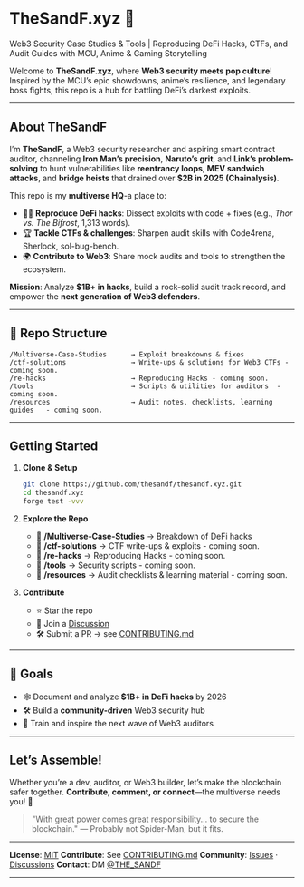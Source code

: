 # TheSandF.xyz 🌌  

 Web3 Security Case Studies & Tools | Reproducing DeFi Hacks, CTFs, and Audit Guides with MCU, Anime & Gaming Storytelling


Welcome to **TheSandF.xyz**, where **Web3 security meets pop culture**!
Inspired by the MCU’s epic showdowns, anime’s resilience, and legendary boss fights, this repo is a hub for battling DeFi’s darkest exploits. 

---

## About TheSandF

I’m **TheSandF**, a Web3 security researcher and aspiring smart contract auditor, channeling **Iron Man’s precision**, **Naruto’s grit**, and **Link’s problem-solving** to hunt vulnerabilities like **reentrancy loops**, **MEV sandwich attacks**, and **bridge heists** that drained over **$2B in 2025 (Chainalysis)**.

This repo is my **multiverse HQ**-a place to:

* 🕵️‍♂️ **Reproduce DeFi hacks**: Dissect exploits with code + fixes (e.g., *Thor vs. The Bifrost*, 1,313 words).
* 🏆 **Tackle CTFs & challenges**: Sharpen audit skills with Code4rena, Sherlock, sol-bug-bench.
* 🌍 **Contribute to Web3**: Share mock audits and tools to strengthen the ecosystem.

**Mission**: Analyze **$1B+ in hacks**, build a rock-solid audit track record, and empower the **next generation of Web3 defenders**.

---

## 📂 Repo Structure

```plaintext
/Multiverse-Case-Studies      → Exploit breakdowns & fixes  
/ctf-solutions                → Write-ups & solutions for Web3 CTFs - coming soon.
/re-hacks                     → Reproducing Hacks - coming soon.
/tools                        → Scripts & utilities for auditors  - coming soon.
/resources                    → Audit notes, checklists, learning guides   - coming soon.
```

---

##  Getting Started

1. **Clone & Setup**

   ```bash
   git clone https://github.com/thesandf/thesandf.xyz.git
   cd thesandf.xyz
   forge test -vvv
   ```

2. **Explore the Repo**

   * 📂 **/Multiverse-Case-Studies** → Breakdown of DeFi hacks
   * 📂 **/ctf-solutions** → CTF write-ups & exploits - coming soon. 
   * 📂 **/re-hacks**                     → Reproducing Hacks - coming soon. 
   * 📂 **/tools** → Security scripts - coming soon.  
   * 📂 **/resources** → Audit checklists & learning material - coming soon.  

3. **Contribute**

   * ⭐ Star the repo
   * 💬 Join a [Discussion](https://github.com/thesandf/thesandf.xyz/discussions)
   * 🛠️ Submit a PR → see [CONTRIBUTING.md](CONTRIBUTING.md)

---

## 🌟 Goals

* 🕸️ Document and analyze **$1B+ in DeFi hacks** by 2026
* 🛠️ Build a **community-driven** Web3 security hub
* 🌟 Train and inspire the next wave of Web3 auditors

---

## Let’s Assemble!

Whether you’re a dev, auditor, or Web3 builder, let’s make the blockchain safer together.
**Contribute, comment, or connect**—the multiverse needs you! 🚀

> "With great power comes great responsibility... to secure the blockchain."
> — Probably not Spider-Man, but it fits.

---

**License**: [MIT](LICENSE)
**Contribute**: See [CONTRIBUTING.md](CONTRIBUTING.md)
**Community**: [Issues](https://github.com/thesandf/thesandf.xyz/issues) · [Discussions](https://github.com/thesandf/thesandf.xyz/discussions)
**Contact**: DM [@THE_SANDF](https://x.com/THE_SANDF)

---

